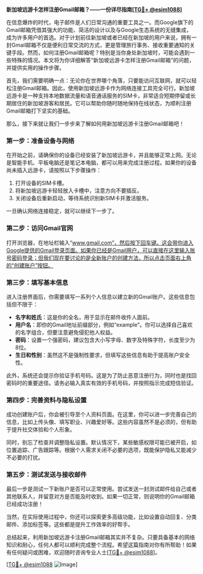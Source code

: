 **新加坡远游卡怎样注册Gmail邮箱？——一份详尽指南[[TG💪+ @esim1088](https://t.me/s/esim1088)]**

在信息爆炸的时代，电子邮件是人们日常沟通的重要工具之一。而Google旗下的Gmail邮箱凭借其强大的功能、简洁的设计以及与Google生态系统的无缝集成，成为许多用户的首选。对于计划前往新加坡或者已经在新加坡的用户来说，拥有一封Gmail邮箱不仅是便利日常交流的方式，更是管理旅行事务、接收重要通知的关键手段。然而，如何注册Gmail邮箱呢？特别是当你身处新加坡时，可能会遇到一些特殊的情况。本文将为你详细解答“新加坡远游卡怎样注册Gmail邮箱”的问题，并提供实用的操作步骤。

首先，我们需要明确一点：无论你在世界哪个角落，只要能访问互联网，就可以轻松注册Gmail邮箱。因此，使用新加坡远游卡作为网络连接工具完全可行。新加坡远游卡是一种支持本地数据流量和语音通话服务的SIM卡，非常适合短期停留或长期居住的新加坡游客和居民。它可以帮助你随时随地保持在线状态，为顺利注册Gmail邮箱打下坚实的基础。

那么，接下来就让我们一步步来了解如何用新加坡远游卡注册Gmail邮箱吧！

### 第一步：准备设备与网络

在开始之前，请确保你的设备已经安装了新加坡远游卡，并且能够正常上网。无论是智能手机、平板电脑还是笔记本电脑，都可以用来完成注册过程。如果你的设备尚未插入远游卡，请按照以下步骤操作：

1. 打开设备的SIM卡槽。
2. 将新加坡远游卡轻轻放入卡槽中，注意方向不要插反。
3. 关闭设备后重新启动，等待系统识别新SIM卡并激活服务。

一旦确认网络连接稳定，就可以继续下一步了。

### 第二步：访问Gmail官网

打开浏览器，在地址栏输入“www.gmail.com”，然后按下回车键。这会带你进入Google提供的Gmail登录页面。如果你已经是Gmail用户，可以直接在这里输入账号密码登录；但我们现在要讨论的是全新账户的创建方法，所以点击页面右上角的“创建账户”按钮。

### 第三步：填写基本信息

进入注册界面后，你需要填写一系列个人信息以建立新的Gmail账户。这些信息包括但不限于：

- **名字和姓氏**：这是你的全名，用于显示在邮件收件人面前。
- **用户名**：即你的Gmail地址前缀部分，例如“example”。你可以选择自己喜欢的名字组合，但要注意避免侵犯他人权益。
- **密码**：设置一个强密码，建议包含大小写字母、数字及特殊字符，长度至少为8位。
- **生日和性别**：虽然这不是强制性要求，但填写这些信息有助于提高账户安全性。

此外，系统还会提示你验证手机号码。这是为了防止恶意注册行为，同时也是找回密码时的重要途径。请务必输入真实有效的手机号码，并按照指示完成短信验证。

### 第四步：完善资料与隐私设置

成功创建账户后，你会被引导至个人资料页面。在这里，你可以进一步完善自己的信息，比如上传头像、填写职业、兴趣爱好等。这些内容虽然不是必须的，但有助于提升社交体验和个人形象。

同时，别忘了检查并调整隐私设置。默认情况下，某些敏感权限可能已被开启，如位置追踪、广告跟踪等。根据个人需求关闭不必要的选项，既能保护隐私又能减少不必要的打扰。

### 第五步：测试发送与接收邮件

最后一步是测试一下新账户是否可以正常使用。尝试发送一封测试邮件给自己或者其他联系人，并留意对方是否能及时收到。如果一切正常，则说明你的Gmail邮箱已经成功注册！

当然，在实际使用过程中，你还可以探索更多高级功能，比如设置自动回复、分类邮件、添加标签等。这些都是提升工作效率的好帮手。

总结起来，利用新加坡远游卡注册Gmail邮箱其实并不复杂。只要具备基本的网络知识和耐心，任何人都可以顺利完成整个流程。希望这篇指南对你有所帮助！如果有任何疑问或困难，欢迎随时咨询专业人士[[TG💪+ @esim1088](https://t.me/s/esim1088)]。

[[TG💪+ @esim1088](https://t.me/s/esim1088) ![Image](https://i.postimg.cc/4NQfJmqS/Snipaste-2025-05-13-00-14-12.png)]